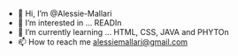 - 👋 Hi, I’m @Alessie-Mallari
- 👀 I’m interested in ... READIn
- 🌱 I’m currently learning ... HTML, CSS, JAVA and PHYTOn
- 📫 How to reach me alessiemallari@gmail.com


<!---
Alessie-Mallari/Alessie-Mallari is a ✨ special ✨ repository because its `README.md` (this file) appears on your GitHub profile.
You can click the Preview link to take a look at your changes.
--->
